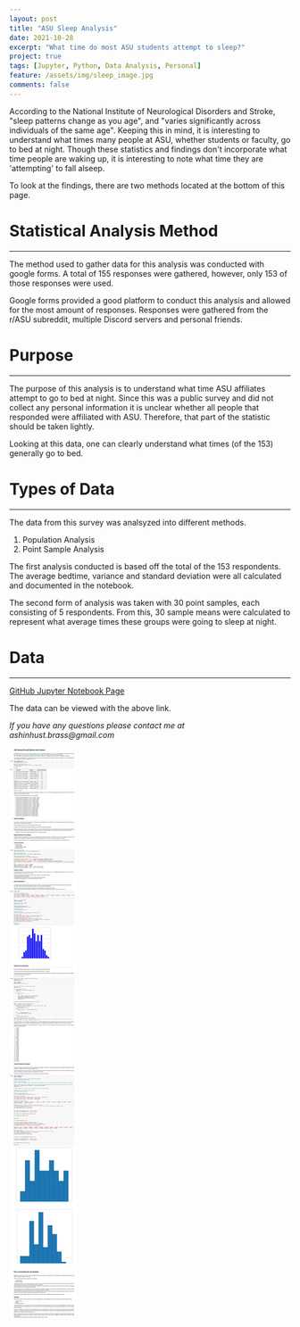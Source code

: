```yaml
---
layout: post
title: "ASU Sleep Analysis"
date: 2021-10-28
excerpt: "What time do most ASU students attempt to sleep?"
project: true
tags: [Jupyter, Python, Data Analysis, Personal]
feature: /assets/img/sleep_image.jpg
comments: false
---
```


According to the National Institute of Neurological Disorders and Stroke, "sleep patterns change as you age", and "varies significantly across individuals of the same age". Keeping this in mind, it is interesting to understand what times many people at ASU, whether students or faculty, go to bed at night.
Though these statistics and findings don't incorporate what time people are waking up, it is interesting to note what time they are 'attempting' to fall alseep.

To look at the findings, there are two methods located at the bottom of this page.

# Statistical Analysis Method

---

The method used to gather data for this analysis was conducted with google forms. A total of 155 responses were gathered, however, only 153 of those responses were used.

Google forms provided a good platform to conduct this analysis and allowed for the most amount of responses. Responses were gathered from the r/ASU subreddit, multiple Discord servers and personal friends.

# Purpose

---

The purpose of this analysis is to understand what time ASU affiliates attempt to go to bed at night. Since this was a public survey and did not collect any personal information it is unclear whether all people that responded were affiliated with ASU. Therefore, that part of the statistic should be taken lightly.

Looking at this data, one can clearly understand what times (of the 153) generally go to bed.

# Types of Data

---

The data from this survey was analsyzed into different methods.

1. Population Analysis
2. Point Sample Analysis

The first analysis conducted is based off the total of the 153 respondents. The average bedtime, variance and standard deviation were all calculated and documented in the notebook.

The second form of analysis was taken with 30 point samples, each consisting of 5 respondents. From this, 30 sample means were calculated to represent what average times these groups were going to sleep at night.

# Data

---

[GitHub Jupyter Notebook Page](https://github.com/Markay12/SleepDataAnalysis/blob/MainImplementation/dataVisualization.ipynb)

The data can be viewed with the above link.

_If you have any questions please contact me at ashinhust.brass@gmail.com_

![Sleep Data Image](/assets/img/JupyterNotebook_SleepAnalysis.png)
